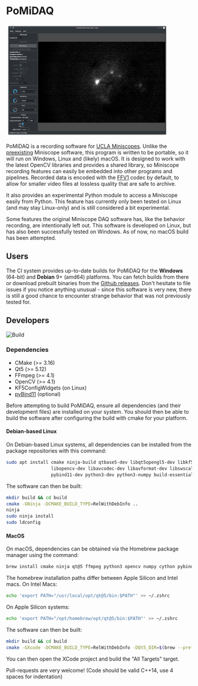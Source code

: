 PoMiDAQ
=========

[![PoMiDAQ Screenshot](contrib/screenshots/v0.2.0_recording_sample.png "PoMiDAQ on Linux")](https://github.com/bothlab/pomidaq/tree/master/contrib/screenshots)

PoMiDAQ is a recording software for [UCLA Miniscopes](http://miniscope.org/index.php/Main_Page).
Unlike the [preexisting](https://github.com/daharoni/Miniscope_DAQ_Software) Miniscope software, this program
is written to be portable, so it will run on Windows, Linux and (likely) macOS.
It is designed to work with the latest OpenCV libraries and provides a shared library, so Miniscope recording
features can easily be embedded into other programs and pipelines.
Recorded data is encoded with the [FFV1](https://en.wikipedia.org/wiki/FFV1) codec by default, to allow for
smaller video files at lossless quality that are safe to archive.

It also provides an experimental Python module to access a Miniscope easily from Python. This feature has
currently only been tested on Linux (and may stay Linux-only) and is still considered a bit experimental.

Some features the original Miniscope DAQ software has, like the behavior recording, are intentionally left out.
This software is developed on Linux, but has also been successfully tested on Windows. As of now, no macOS build
has been attempted.

## Users

The CI system provides up-to-date builds for PoMiDAQ for the **Windows** (64-bit) and **Debian** 9+ (amd64) platforms.
You can fetch builds from there or download prebuilt binaries from the [Github releases](https://github.com/bothlab/pomidaq/releases).
Don't hesitate to file issues if you notice anything unusual - since this software is very new, there is
still a good chance to encounter strange behavior that was not previously tested for.

## Developers

![Build](https://github.com/bothlab/pomidaq/workflows/Build/badge.svg)

### Dependencies

 * CMake (>= 3.16)
 * Qt5 (>= 5.12)
 * FFmpeg (>= 4.1)
 * OpenCV (>= 4.1)
 * KF5ConfigWidgets (on Linux)
 * [pyBind11](https://github.com/pybind/pybind11) (optional)

Before attempting to build PoMiDAQ, ensure all dependencies (and their development files) are installed on your system.
You should then be able to build the software after configuring the build with cmake for your platform.

#### Debian-based Linux
On Debian-based Linux systems, all dependencies can be installed from the package repositories with this command:
```bash
sudo apt install cmake ninja-build qtbase5-dev libqt5opengl5-dev libkf5configwidgets-dev \
                 libopencv-dev libavcodec-dev libavformat-dev libswscale-dev \
                 pybind11-dev python3-dev python3-numpy build-essential
```
The software can then be built:
```bash
mkdir build && cd build
cmake -GNinja -DCMAKE_BUILD_TYPE=RelWithDebInfo ..
ninja
sudo ninja install
sudo ldconfig
```

#### MacOS
On macOS, dependencies can be obtained via the Homebrew package manager using the command:
```bash
brew install cmake ninja qt@5 ffmpeg python3 opencv numpy cython pybind11
```
The homebrew installation paths differ between Apple Silicon and Intel macs. On Intel Macs:
```bash
echo 'export PATH="/usr/local/opt/qt@5/bin:$PATH"' >> ~/.zshrc
```
On Apple Silicon systems:
```bash
echo 'export PATH="/opt/homebrew/opt/qt@5/bin:$PATH"' >> ~/.zshrc
```

The software can then be built:
```bash
mkdir build && cd build
cmake -GXcode -DCMAKE_BUILD_TYPE=RelWithDebInfo -DQt5_DIR=$(brew --prefix qt5)/lib/cmake/Qt5 -DCMAKE_OSX_ARCHITECTURES="x86_64;arm64" ..
```
You can then open the XCode project and build the "All Targets" target. 


Pull-requests are very welcome! (Code should be valid C++14, use 4 spaces for indentation)
